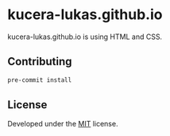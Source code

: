 # kucera-lukas.github.io

kucera-lukas.github.io is using HTML and CSS.

## Contributing

```sh
pre-commit install
```

## License

Developed under
the [MIT](https://github.com/kucera-lukas/kucera-lukas.github.io/blob/main/LICENSE)
license.
